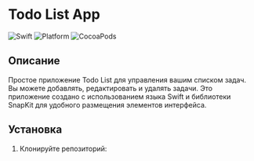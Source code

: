 # Todo List App

![Swift](https://img.shields.io/badge/Swift-5.0-orange.svg)
![Platform](https://img.shields.io/badge/platform-iOS-lightgrey.svg)
![CocoaPods](https://img.shields.io/cocoapods/v/SnapKit.svg)

## Описание

Простое приложение Todo List для управления вашим списком задач. Вы можете добавлять, редактировать и удалять задачи. Это приложение создано с использованием языка Swift и библиотеки SnapKit для удобного размещения элементов интерфейса.

## Установка

1. Клонируйте репозиторий:
